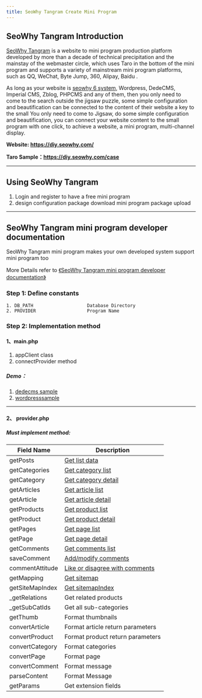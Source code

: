 ```yaml
---
title: SeoWhy Tangram Create Mini Program
---
```


## SeoWhy Tangram Introduction
 [SeoWhy Tangram](https://diy.seowhy.com/) is a website to mini program production platform developed by more than a decade of technical precipitation and the mainstay of the webmaster circle, which uses Taro in the bottom of the mini program and supports a variety of mainstream mini program platforms, such as QQ, WeChat, Byte Jump, 360, Alipay, Baidu .

As long as your website is [seowhy 6 system](https://6.seowhy.com/), Wordpress, DedeCMS, Imperial CMS, Zblog, PHPCMS and any of them, then you only need to come to the search outside the jigsaw puzzle, some simple configuration and beautification can be connected to the content of their website a key to the small You only need to come to Jigsaw, do some simple configuration and beautification, you can connect your website content to the small program with one click, to achieve a website, a mini program, multi-channel display.

**Website: https://diy.seowhy.com/**

**Taro Sample：https://diy.seowhy.com/case**

---
## Using SeoWhy Tangram
1. Login and register to have a free mini program
2. design configuration package download mini program package upload

---
## SeoWhy Tangram mini program developer documentation
SeoWhy Tangram mini program makes your own developed system support  mini program too

More Details refer to [《SeoWhy Tangram mini program developer documentation》](https://www.kancloud.cn/lyc_echo/diy_seowhy_com/2030231)

### Step 1: Define constants
~~~
1. DB_PATH                    Database Directory
2. PROVIDER                   Program Name
~~~

### Step 2: Implementation method
#### 1、main.php
1. appClient class
2. connectProvider method
##### Demo：
1. [dedecms sample](https://www.kancloud.cn/lyc_echo/diy_seowhy_com/2030187)
2. [wordpresssample](https://www.kancloud.cn/lyc_echo/diy_seowhy_com/2030188)
*****
#### 2、 provider.php
##### Must implement method:
| Field Name      | Description                                                                               |
| --------------- | ----------------------------------------------------------------------------------------- |
| getPosts        | [Get list data](https://www.kancloud.cn/lyc_echo/diy_seowhy_com/2030192)                  |
| getCategories   | [Get category list](https://www.kancloud.cn/lyc_echo/diy_seowhy_com/2030191)              |
| getCategory     | [Get category detail](https://www.kancloud.cn/lyc_echo/diy_seowhy_com/2030191)            |
| getArticles     | [Get article list](https://www.kancloud.cn/lyc_echo/diy_seowhy_com/2030194)               |
| getArticle      | [Get article detail](https://www.kancloud.cn/lyc_echo/diy_seowhy_com/2030191)             |
| getProducts     | [Get product list](https://www.kancloud.cn/lyc_echo/diy_seowhy_com/2030193)               |
| getProduct      | [Get product detail](https://www.kancloud.cn/lyc_echo/diy_seowhy_com/2030196)             |
| getPages        | [Get page list](https://www.kancloud.cn/lyc_echo/diy_seowhy_com/2030197)                  |
| getPage         | [Get page detail](https://www.kancloud.cn/lyc_echo/diy_seowhy_com/2030198)                |
| getComments     | [Get comments list](https://www.kancloud.cn/lyc_echo/diy_seowhy_com/2030199)              |
| saveComment     | [Add/modify comments](https://www.kancloud.cn/lyc_echo/diy_seowhy_com/2030200)            |
| commentAttitude | [Like or disagree with comments](https://www.kancloud.cn/lyc_echo/diy_seowhy_com/2030201) |
| getMapping      | [Get sitemap](https://www.kancloud.cn/lyc_echo/diy_seowhy_com/2030203)                    |
| getSiteMapIndex | [Get sitemapIndex](https://www.kancloud.cn/lyc_echo/diy_seowhy_com/2030204)               |
| _getRelations   | Get related products                                                                      |
| _getSubCatIds   | Get all sub-categories                                                                    |
| getThumb        | Format thumbnails                                                                         |
| convertArticle  | Format article return parameters                                                          |
| convertProduct  | Format product return parameters                                                          |
| convertCategory | Format categories                                                                         |
| convertPage     | Format page                                                                               |
| convertComment  | Format message                                                                            |
| parseContent    | Format Message                                                                            |
| getParams       | Get extension fields                                                                      |
